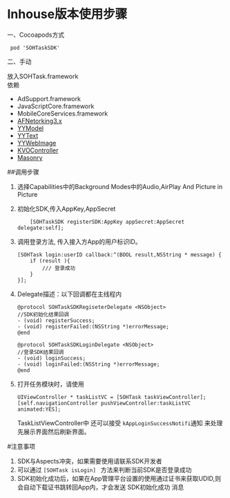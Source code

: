 # Inhouse版本使用步骤
一、Cocoapods方式

	 pod 'SOHTaskSDK'
	 
二、手动  

放入SOHTask.framework  
依赖    

* AdSupport.framework
* JavaScriptCore.framework  
* MobileCoreServices.framework		
* [AFNetorking3.x](https://github.com/AFNetworking/AFNetworking)
* [YYModel](https://github.com/ibireme/YYModel)
* [YYText](https://github.com/ibireme/YYText)
* [YYWebImage](https://github.com/ibireme/YYWebImage)
* [KVOController](https://github.com/facebook/KVOController)
* [Masonry](https://github.com/SnapKit/Masonry)

##调用步骤
1. 选择Capabilities中的Background Modes中的Audio,AirPlay And Picture in Picture
2. 初始化SDK,传入AppKey,AppSecret

	```
	    [SOHTaskSDK registerSDK:AppKey appSecret:AppSecret delegate:self];
	```
	
3. 调用登录方法, 传入接入方App的用户标识ID。

	```
	[SOHTask login:userID callback:^(BOOL result,NSString * message) {
		if (result ){
			/// 登录成功
		}
	}];
	```
4. Delegate描述：以下回调都在主线程内

	```
	@protocol SOHTaskSDKRegiseterDelegate <NSObject>
	//SDK初始化结果回调
	- (void) registerSuccess;
	- (void) registerFailed:(NSString *)errorMessage;
	@end
	
	@protocol SOHTaskSDKLoginDelegate <NSObject>
	//登录SDK结果回调 
	- (void) loginSuccess;
	- (void) loginFailed:(NSString *)errorMessage;
	@end 
	```
5. 打开任务模块时，请使用
	
	```
	UIViewController * taskListVC = [SOHTask taskViewController];
	[self.navigationController pushViewController:taskListVC animated:YES];
	``` 
	TaskListViewController中 还可以接受 ```kAppLoginSuccessNotifi```通知 来处理先展示界面然后刷新界面。
	
#注意事项
1. SDK与Aspects冲突，如果需要使用请联系SDK开发者
2. 可以通过 ```[SOHTask isLogin] ``` 方法来判断当前SDK是否登录成功
3. SDK初始化成功后，如果在App管理平台设置的使用通过证书来获取UDID,则会自动下载证书跳转回App内，才会发送 SDK初始化成功 消息
